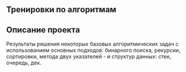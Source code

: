 ## Тренировки по алгоритмам
## Описание проекта
Результаты решения некоторых базовых алгоритмических задач с использованием основных подходов: бинарного поиска, рекурсии, сортировки, метода двух указателей - и структур данных: стек, очередь, дек. 
